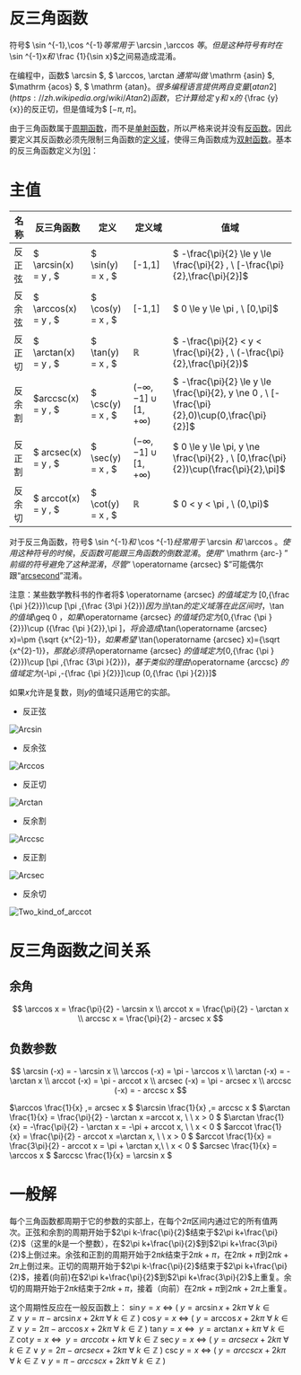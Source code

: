 # 反三角函数

符号$ \sin ^{-1},\cos ^{-1}$等常用于$ \arcsin ,\arccos $等。但是这种符号有时在$ \sin ^{-1}x$和$ \frac {1}{\sin x}$之间易造成混淆。

在编程中，函数$ \arcsin $, $ \arccos$,$ \arctan $通常叫做$ \mathrm {asin} $, $\mathrm {acos} $, $ \mathrm {atan}$。很多编程语言提供两自变量[atan2](https://zh.wikipedia.org/wiki/Atan2)函数，它计算给定$ y$和$ x$的$ {\frac {y}{x}}的反正切，但是值域为$ $[-\pi ,\pi ]$。

由于三角函数属于[周期函数](https://zh.wikipedia.org/wiki/周期函数)，而不是[单射函数](https://zh.wikipedia.org/wiki/單射函數)，所以严格来说并没有[反函数](https://zh.wikipedia.org/wiki/反函數)。因此要定义其反函数必须先限制三角函数的[定义域](https://zh.wikipedia.org/wiki/定义域)，使得三角函数成为[双射函数](https://zh.wikipedia.org/wiki/雙射函數)。基本的反三角函数定义为[[9\]](https://zh.wikipedia.org/wiki/三角函数#cite_note-高等数学-9)：

# 主值

| 名称   | 反三角函数            | 定义               | 定义域                        | 值域                                                         |
| ------ | --------------------- | ------------------ | ----------------------------- | ------------------------------------------------------------ |
| 反正弦 | $ \arcsin(x) = y \, $ | $ \sin(y) = x \, $ | [-1,1]                        | $ -\frac{\pi}{2} \le y \le \frac{\pi}{2} \, \\ [-\frac{\pi}{2},\frac{\pi}{2}]$ |
| 反余弦 | $ \arccos(x) = y \, $ | $ \cos(y) = x \, $ | [-1,1]                        | $ 0 \le y \le \pi \,  \\ [0,\pi]$                            |
| 反正切 | $ \arctan(x) = y \, $ | $ \tan(y) = x \, $ | $\mathbb{R}$                  | $ -\frac{\pi}{2} < y < \frac{\pi}{2} \, \\ (-\frac{\pi}{2},\frac{\pi}{2})$ |
| 反余割 | $arccsc(x) = y \, $   | $ \csc(y) = x \, $ | $(-\infty,-1]\cup[1,+\infty)$ | $ -\frac{\pi}{2} \le y \le \frac{\pi}{2}, y \ne 0 \, \\ [-\frac{\pi}{2},0)\cup(0,\frac{\pi}{2}]$ |
| 反正割 | $ arcsec(x) = y \, $  | $ \sec(y) = x \, $ | $(-\infty,-1]\cup[1,+\infty)$ | $ 0 \le y \le \pi, y \ne \frac{\pi}{2} \, \\ [0,\frac{\pi}{2})\cup(\frac{\pi}{2},\pi]$ |
| 反余切 | $ arccot(x) = y \, $  | $ \cot(y) = x \, $ | $\mathbb{R}$                  | $ 0 < y < \pi \, \\ (0,\pi)$                                 |

对于反三角函数，符号$ \sin ^{-1}$和$ \cos ^{-1}$经常用于$ \arcsin $和$ \arccos $。使用这种符号的时候，反函数可能跟三角函数的倒数混淆。使用“$ \mathrm {arc-} $”前缀的符号避免了这种混淆，尽管“$ \operatorname {arcsec} $”可能偶尔跟“[arcsecond](https://zh.wikipedia.org/wiki/角秒)”混淆。

注意：某些数学教科书的作者将$ \operatorname {arcsec} $的值域定为$ [0,{\frac  {\pi }{2}})\cup [\pi ,{\frac  {3\pi }{2}})$因为当$\tan$的定义域落在此区间时，$\tan$的值域$\geq 0 $，如果$\operatorname {arcsec} $的值域仍定为$[0,{\frac  {\pi }{2}})\cup ({\frac  {\pi }{2}},\pi ]$，将会造成$\tan(\operatorname {arcsec} x)=\pm {\sqrt {x^{2}-1}}$，如果希望$ \tan(\operatorname {arcsec} x)={\sqrt {x^{2}-1}}$，那就必须将$\operatorname {arcsec} $的值域定为$[0,{\frac  {\pi }{2}})\cup [\pi ,{\frac  {3\pi }{2}})$，基于类似的理由$\operatorname {arccsc} $的值域定为$(-\pi ,-{\frac  {\pi }{2}}]\cup (0,{\frac  {\pi }{2}}]$​

如果$x$允许是复数，则$y$的值域只适用它的实部。

+ 反正弦

![Arcsin](https://img1.zlogs.net/20/20200419140951.svg)

+ 反余弦

![Arccos](https://img1.zlogs.net/20/20200419141104.svg)

+ 反正切

![Arctan](https://img1.zlogs.net/20/20200419141343.svg)



+ 反余割

![Arccsc](https://img1.zlogs.net/20/20200419141423.svg)



+ 反正割

![Arcsec](https://img1.zlogs.net/20/20200419141519.svg)



+ 反余切

![Two_kind_of_arccot](https://img1.zlogs.net/20/20200419141626.svg)



# 反三角函数之间关系



## 余角

$$
\arccos x = \frac{\pi}{2} - \arcsin x \\
arccot x = \frac{\pi}{2} - \arctan x \\
arccsc x = \frac{\pi}{2} - arcsec x
$$

## 负数参数

$$
\arcsin (-x) = - \arcsin x  \\
\arccos (-x) = \pi - \arccos x \\
\arctan (-x) = - \arctan x \\
arccot (-x) = \pi - arccot x  \\
arcsec (-x) = \pi - arcsec x \\
arccsc (-x) = - arccsc x
$$





$\arccos \frac{1}{x} \,= arcsec x  $
$\arcsin \frac{1}{x} \,= arccsc x  $ 
$\arctan \frac{1}{x} = \frac{\pi}{2} - \arctan x =arccot x, \    \ x > 0 $
$\arctan \frac{1}{x} = -\frac{\pi}{2} - \arctan x = -\pi + arccot x, \    \ x < 0 $
$arccot \frac{1}{x} = \frac{\pi}{2} - arccot x =\arctan x, \    \ x > 0 $
$arccot \frac{1}{x} = \frac{3\pi}{2} - arccot x = \pi + \arctan x,\    \ x < 0 $
$arcsec \frac{1}{x} = \arccos x  $
$arccsc \frac{1}{x} = \arcsin x $



#  一般解 

每个三角函数都周期于它的参数的实部上，在每个$2\pi$区间内通过它的所有值两次。正弦和余割的周期开始于$2\pi k-\frac{\pi}{2}$结束于$2\pi k+\frac{\pi}{2}$（这里的$k$是一个整数），在$2\pi k+\frac{\pi}{2}$到$2\pi k+\frac{3\pi}{2}$上倒过来。余弦和正割的周期开始于$2\pi k$结束于$2\pi k +\pi$，在$2\pi k +\pi$到$2\pi k +2\pi$上倒过来。正切的周期开始于$2\pi k-\frac{\pi}{2}$结束于$2\pi k+\frac{\pi}{2}$，接着(向前)在$2\pi k+\frac{\pi}{2}$到$2\pi k+\frac{3\pi}{2}$上重复。余切的周期开始于$2\pi k$结束于$2\pi k +\pi$，接着（向前）在$2\pi k +\pi$到$2\pi k +2\pi$上重复。

这个周期性反应在一般反函数上：
$\sin y= x \ \Leftrightarrow\ (\ y = \arcsin x+ 2k\pi \text{  } \forall \text{ } k \in \mathbb{Z} \ \lor\ y= \pi - \arcsin x+ 2k\pi \text{  } \forall \text{ } k \in \mathbb{Z}\ )$
$\cos y= x \ \Leftrightarrow\ (\ y = \arccos x+ 2k\pi \text{  } \forall \text{ } k \in \mathbb{Z} \ \lor\ y = 2\pi - \arccos x+ 2k\pi \text{  } \forall \text{ } k \in \mathbb{Z}\ )$
$\tan y= x \ \Leftrightarrow\ \ y = \arctan x+ k\pi \text{  } \forall \text{ } k \in \mathbb{Z}$
$\cot y= x \ \Leftrightarrow\ \ y = arccot x+ k\pi \text{  } \forall \text{ } k \in \mathbb{Z}$
$\sec y= x \ \Leftrightarrow\ (\ y = arcsec x+ 2k\pi \text{  } \forall \text{ } k \in \mathbb{Z} \ \lor\ y = 2\pi - arcsec x+ 2k\pi \text{  } \forall \text{ } k \in \mathbb{Z}\ )$
$\csc y= x \ \Leftrightarrow\ (\ y = arccsc x+ 2k\pi \text{  } \forall \text{ } k \in \mathbb{Z} \ \lor\ y = \pi - arccsc x+ 2k\pi \text{  } \forall \text{ } k \in \mathbb{Z}\ )$





























































